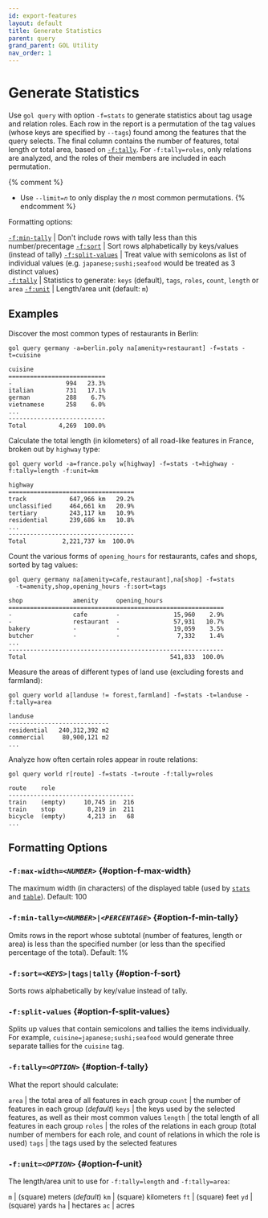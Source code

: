 ```yaml
---
id: export-features
layout: default
title: Generate Statistics
parent: query
grand_parent: GOL Utility
nav_order: 1
---
```


# Generate Statistics

Use `gol query` with option `-f=stats` to generate statistics about tag usage and relation roles. Each row in the report is a permutation of the tag values (whose keys are specified by `--tags`) found among the features that the query selects. The final column contains the number of features, total length or total area, based on [`-f:tally`](#option-f-tally). For `-f:tally=roles`, only relations are analyzed, and the roles of their members are included in each permutation.

{% comment %}
- Use <code>--limit=<em>n</em></code> to only display the *n* most common permutations.
  {% endcomment %}

Formatting options:

[`-f:min-tally`](#option-f-min-tally) | Don't include rows with tally less than this number/precentage
[`-f:sort`](#option-f-sort) | Sort rows alphabetically by keys/values (instead of tally)
[`-f:split-values`](#option-f-split-values) | Treat value with semicolons as list of individual values (e.g. `japanese;sushi;seafood` would be treated as 3 distinct values)   
[`-f:tally`](#option-f-tally) | Statistics to generate: `keys` (default), `tags`, `roles`, `count`, `length` or `area`
[`-f:unit`](#option-f-unit) | Length/area unit (default: `m`)


## Examples

Discover the most common types of restaurants in Berlin:

```
gol query germany -a=berlin.poly na[amenity=restaurant] -f=stats -t=cuisine 

cuisine
===========================
-               994   23.3%
italian         731   17.1%
german          288    6.7%
vietnamese      258    6.0%
...
---------------------------
Total         4,269  100.0%
```

Calculate the total length (in kilometers) of all road-like features in France, broken out by `highway` type:

```
gol query world -a=france.poly w[highway] -f=stats -t=highway -f:tally=length -f:unit=km 

highway
===================================
track            647,966 km   29.2%
unclassified     464,661 km   20.9%
tertiary         243,117 km   10.9%
residential      239,686 km   10.8%
...
-----------------------------------
Total          2,221,737 km  100.0%
```

Count the various forms of `opening_hours` for restaurants, cafes and shops, sorted by tag values:

```
gol query germany na[amenity=cafe,restaurant],na[shop] -f=stats 
  -t=amenity,shop,opening_hours -f:sort=tags

shop              amenity     opening_hours
============================================================
-                 cafe        -               15,960    2.9%
-                 restaurant  -               57,931   10.7%
bakery            -           -               19,059    3.5%
butcher           -           -                7,332    1.4%
...
------------------------------------------------------------
Total                                        541,833  100.0%
```

Measure the areas of different types of land use (excluding forests and farmland):

```
gol query world a[landuse != forest,farmland] -f=stats -t=landuse -f:tally=area

landuse
----------------------------
residential   240,312,392 m2  
commercial     80,900,121 m2
...
```

Analyze how often certain roles appear in route relations:

```
gol query world r[route] -f=stats -t=route -f:tally=roles 

route    role
-----------------------------------
train    (empty)     10,745 in  216  
train    stop         8,219 in  211
bicycle  (empty)      4,213 in   68
...
```

## Formatting Options

### <code>-f:max-width=<em>&lt;NUMBER&gt;</em></code> {#option-f-max-width}

The maximum width (in characters) of the displayed table (used by [`stats`](#format-stats) and [`table`](#format-table)). Default: 100

### <code>-f:min-tally=<em>&lt;NUMBER&gt;</em>|<em>&lt;PERCENTAGE&gt;</em></code> {#option-f-min-tally}

Omits rows in the report whose subtotal (number of features, length or area) is less than the specified number (or less than the specified percentage of the total). Default: 1%

### <code>-f:sort=<em>&lt;KEYS&gt;</em>|tags|tally</code> {#option-f-sort}

Sorts rows alphabetically by key/value instead of tally.  

### <code>-f:split-values</code> {#option-f-split-values}

Splits up values that contain semicolons and tallies the items individually. For example, `cuisine=japanese;sushi;seafood` would generate three separate tallies for the `cuisine` tag.


### <code>-f:tally=<em>&lt;OPTION&gt;</em></code> {#option-f-tally}

What the report should calculate:

`area` | the total area of all features in each group
`count` | the number of features in each group (*default*)
`keys` | the keys used by the selected features, as well as their most common values
`length` | the total length of all features in each group
`roles` | the roles of the relations in each group (total number of members for each role, and count of relations in which the role is used)
`tags` | the tags used by the selected features

### <code>-f:unit=<em>&lt;OPTION&gt;</em></code> {#option-f-unit}

The length/area unit to use for `-f:tally=length` and `-f:tally=area`:

`m` | (square) meters (*default*)
`km` | (square) kilometers
`ft` | (square) feet
`yd` | (square) yards
`ha` | hectares
`ac` | acres


